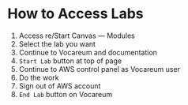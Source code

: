 # How to Access Labs
1. Access re/Start Canvas — Modules
2. Select the lab you want
3. Continue to Vocareum and documentation
4. `Start Lab` button at top of page
5. Continue to AWS control panel as Vocareum user
6. Do the work
7. Sign out of AWS account
8. `End Lab` button on Vocareum
